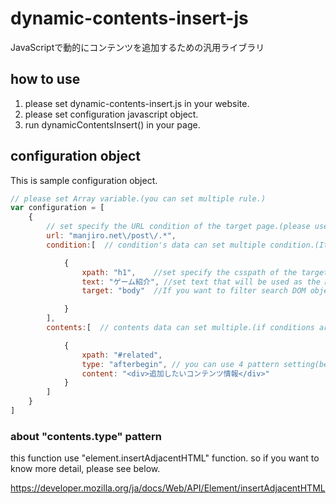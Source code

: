 # dynamic-contents-insert-js
JavaScriptで動的にコンテンツを追加するための汎用ライブラリ

## how to use

1. please set dynamic-contents-insert.js in your website.
2. please set configuration javascript object.
3. run dynamicContentsInsert() in your page.

## configuration object

This is sample configuration object.

```javascript
// please set Array variable.(you can set multiple rule.)
var configuration = [
    {
        // set specify the URL condition of the target page.(please use regex format)
        url: "manjiro.net\/post\/.*",
        condition:[  // condition's data can set multiple condition.(It will work any of the conditions you wrote are met.)

            {
                xpath: "h1",    //set specify the csspath of the target condition DOM object.
                text: "ゲーム紹介", //set text that will be used as the match condition.(please use regex format)
                target: "body"  //If you want to filter search DOM object, please set target csspath.

            }
        ],
        contents:[  // contents data can set multiple.(if conditions are met, run all contents key setting)

            {
                xpath: "#related",
                type: "afterbegin", // you can use 4 pattern setting(beforebegin, afterbegin,beforeend,afterend)
                content: "<div>追加したいコンテンツ情報</div>"
            }
        ]
    }
]
```

### about "contents.type" pattern
this function use "element.insertAdjacentHTML" function.
so if you want to know more detail, please see below.

https://developer.mozilla.org/ja/docs/Web/API/Element/insertAdjacentHTML
